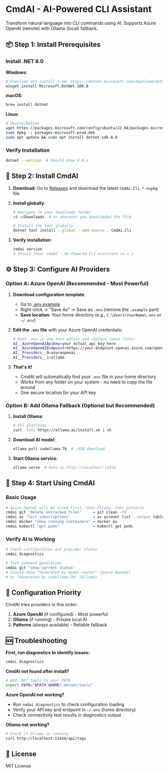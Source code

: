 # CmdAI - AI-Powered CLI Assistant

Transform natural language into CLI commands using AI. Supports Azure OpenAI (remote) with Ollama (local) fallback.

## 📦 Step 1: Install Prerequisites

### Install .NET 8.0
**Windows:**
```bash
# Download and install from: https://dotnet.microsoft.com/download/dotnet/8.0
winget install Microsoft.DotNet.SDK.8
```

**macOS:**
```bash
brew install dotnet
```

**Linux:**
```bash
# Ubuntu/Debian
wget https://packages.microsoft.com/config/ubuntu/22.04/packages-microsoft-prod.deb -O packages-microsoft-prod.deb
sudo dpkg -i packages-microsoft-prod.deb
sudo apt update && sudo apt install dotnet-sdk-8.0
```

### Verify Installation
```bash
dotnet --version  # Should show 8.0.x
```

## 🚀 Step 2: Install CmdAI

1. **Download**: Go to [Releases](https://github.com/yoshiwatanabe/cmdai/releases/latest) and download the latest `CmdAi.Cli.*.nupkg` file

2. **Install globally**:
   ```bash
   # Navigate to your downloads folder
   cd ~/Downloads  # or wherever you downloaded the file
   
   # Install the tool globally
   dotnet tool install --global --add-source . CmdAi.Cli
   ```

3. **Verify installation**:
   ```bash
   cmdai version
   # Should show: CmdAI - AI-Powered CLI Assistant v1.x.x
   ```

## ⚙️ Step 3: Configure AI Providers

### Option A: Azure OpenAI (Recommended - Most Powerful)

1. **Download configuration template**:
   - Go to [.env.example](https://raw.githubusercontent.com/yoshiwatanabe/cmdai/main/.env.example)
   - Right-click → "Save As" → Save as `.env` (remove the `.example` part)
   - **Save location**: Your home directory (e.g., `C:\Users\YourName\.env` or `~/.env`)

2. **Edit the `.env` file** with your Azure OpenAI credentials:
   ```bash
   # Open .env in any text editor and replace these lines:
   AI__AzureOpenAIApiKey=your_actual_api_key_here
   AI__AzureOpenAIEndpoint=https://your-endpoint.openai.azure.com/openai/deployments/your-model/chat/completions?api-version=2025-01-01-preview
   AI__Providers__0=azureopenai
   AI__Providers__1=ollama
   ```

3. **That's it!** 
   - CmdAI will automatically find your `.env` file in your home directory
   - Works from any folder on your system - no need to copy the file around
   - One secure location for your API key

### Option B: Add Ollama Fallback (Optional but Recommended)

1. **Install Ollama**:
   ```bash
   # All platforms
   curl -fsSL https://ollama.ai/install.sh | sh
   ```

2. **Download AI model**:
   ```bash
   ollama pull codellama:7b  # ~4GB download
   ```

3. **Start Ollama service**:
   ```bash
   ollama serve  # Runs on http://localhost:11434
   ```

## 🎯 Step 4: Start Using CmdAI

### Basic Usage
```bash
# Azure OpenAI will be tried first, then Ollama, then patterns
cmdai git "delete untracked files"     → git clean -fd
cmdai az "list subscriptions"          → az account list --output table  
cmdai docker "show running containers" → docker ps
cmdai kubectl "get pods"               → kubectl get pods
```

### Verify AI is Working
```bash
# Check configuration and provider status
cmdai diagnostics

# Test command generation
cmdai git "show current status"
# Should show "Generated by model-router" (Azure OpenAI) 
# or "Generated by codellama:7b" (Ollama)
```

## 🔧 Configuration Priority

CmdAI tries providers in this order:
1. **Azure OpenAI** (if configured) - Most powerful
2. **Ollama** (if running) - Private local AI  
3. **Patterns** (always available) - Reliable fallback

## 🆘 Troubleshooting

**First, run diagnostics to identify issues:**
```bash
cmdai diagnostics
```

**CmdAI not found after install?**
```bash
# Add .NET tools to your PATH
export PATH="$PATH:$HOME/.dotnet/tools"
```

**Azure OpenAI not working?**
- Run `cmdai diagnostics` to check configuration loading
- Verify your API key and endpoint in `~/.env` (home directory)
- Check connectivity test results in diagnostics output

**Ollama not working?**
```bash
# Check if Ollama is running
curl http://localhost:11434/api/tags
```

## 📄 License

MIT License